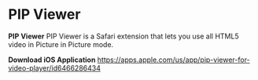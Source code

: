 # PIP Viewer
**PIP Viewer** PIP Viewer is a Safari extension that lets you use all HTML5 video in Picture in Picture mode.

**Download iOS Application**
https://apps.apple.com/us/app/pip-viewer-for-video-player/id6466286434
